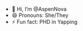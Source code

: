- 👋 Hi, I’m @AspenNova
- 😄 Pronouns: She/They
- ⚡ Fun fact: PHD in Yapping

<!---
AspenNova/AspenNova is a ✨ special ✨ repository because its `README.md` (this file) appears on your GitHub profile.
You can click the Preview link to take a look at your changes.
--->
